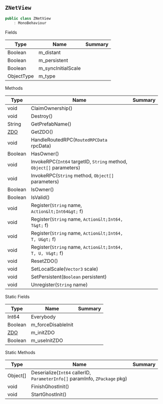 ## `ZNetView`

```csharp
public class ZNetView
    : MonoBehaviour

```

Fields

| Type | Name | Summary | 
| --- | --- | --- | 
| Boolean | m_distant |  | 
| Boolean | m_persistent |  | 
| Boolean | m_syncInitialScale |  | 
| ObjectType | m_type |  | 


Methods

| Type | Name | Summary | 
| --- | --- | --- | 
| void | ClaimOwnership() |  | 
| void | Destroy() |  | 
| String | GetPrefabName() |  | 
| [ZDO](./ZDO.md) | GetZDO() |  | 
| void | HandleRoutedRPC(`RoutedRPCData` rpcData) |  | 
| Boolean | HasOwner() |  | 
| void | InvokeRPC(`Int64` targetID, `String` method, `Object[]` parameters) |  | 
| void | InvokeRPC(`String` method, `Object[]` parameters) |  | 
| Boolean | IsOwner() |  | 
| Boolean | IsValid() |  | 
| void | Register(`String` name, `Action&lt;Int64&gt;` f) |  | 
| void | Register(`String` name, `Action&lt;Int64, T&gt;` f) |  | 
| void | Register(`String` name, `Action&lt;Int64, T, U&gt;` f) |  | 
| void | Register(`String` name, `Action&lt;Int64, T, U, V&gt;` f) |  | 
| void | ResetZDO() |  | 
| void | SetLocalScale(`Vector3` scale) |  | 
| void | SetPersistent(`Boolean` persistent) |  | 
| void | Unregister(`String` name) |  | 


Static Fields

| Type | Name | Summary | 
| --- | --- | --- | 
| Int64 | Everybody |  | 
| Boolean | m_forceDisableInit |  | 
| [ZDO](./ZDO.md) | m_initZDO |  | 
| Boolean | m_useInitZDO |  | 


Static Methods

| Type | Name | Summary | 
| --- | --- | --- | 
| Object[] | Deserialize(`Int64` callerID, `ParameterInfo[]` paramInfo, `ZPackage` pkg) |  | 
| void | FinishGhostInit() |  | 
| void | StartGhostInit() |  | 


